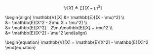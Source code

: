 $$
\mathbb{V}[X] \triangleq \mathbb{E}[(X - \mu)^2]
$$

\begin{align}
\mathbb{V}[X] &= \mathbb{E}[(X - \mu)^2] \\\\\
&= \mathbb{E}[X^2 - 2\mu X + \mu^2] \\\\\
&= \mathbb{E}[X^2] - 2\mu\mathbb{E}[X] + \mu^2 \\\\\
&= \mathbb{E}[X^2] - \mu^2
\end{align}

\begin{equation}
\mathbb{V}[X] = \mathbb{E}[X^2] - \mathbb{E}[X]^2
\end{equation}